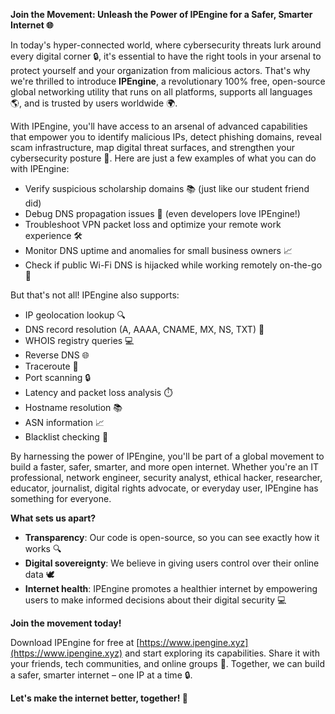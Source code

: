 **Join the Movement: Unleash the Power of IPEngine for a Safer, Smarter Internet 🌐**

In today's hyper-connected world, where cybersecurity threats lurk around every digital corner 🔒, it's essential to have the right tools in your arsenal to protect yourself and your organization from malicious actors. That's why we're thrilled to introduce **IPEngine**, a revolutionary 100% free, open-source global networking utility that runs on all platforms, supports all languages 🌎, and is trusted by users worldwide 🌍.

With IPEngine, you'll have access to an arsenal of advanced capabilities that empower you to identify malicious IPs, detect phishing domains, reveal scam infrastructure, map digital threat surfaces, and strengthen your cybersecurity posture 🔐. Here are just a few examples of what you can do with IPEngine:

*   Verify suspicious scholarship domains 📚 (just like our student friend did)
*   Debug DNS propagation issues 👀 (even developers love IPEngine!)
*   Troubleshoot VPN packet loss and optimize your remote work experience 🛠️
*   Monitor DNS uptime and anomalies for small business owners 📈
*   Check if public Wi-Fi DNS is hijacked while working remotely on-the-go 🚀

But that's not all! IPEngine also supports:

*   IP geolocation lookup 🔍
*   DNS record resolution (A, AAAA, CNAME, MX, NS, TXT) 📡
*   WHOIS registry queries 💻
*   Reverse DNS 🌐
*   Traceroute 👮
*   Port scanning 🔒
*   Latency and packet loss analysis ⏱️
*   Hostname resolution 📚
*   ASN information 📈
*   Blacklist checking 🔑

By harnessing the power of IPEngine, you'll be part of a global movement to build a faster, safer, smarter, and more open internet. Whether you're an IT professional, network engineer, security analyst, ethical hacker, researcher, educator, journalist, digital rights advocate, or everyday user, IPEngine has something for everyone.

**What sets us apart?**

*   **Transparency**: Our code is open-source, so you can see exactly how it works 🔍
*   **Digital sovereignty**: We believe in giving users control over their online data 🕊️
*   **Internet health**: IPEngine promotes a healthier internet by empowering users to make informed decisions about their digital security 💻

**Join the movement today!**

Download IPEngine for free at [https://www.ipengine.xyz](https://www.ipengine.xyz) and start exploring its capabilities. Share it with your friends, tech communities, and online groups 📢. Together, we can build a safer, smarter internet – one IP at a time 🔒.

**Let's make the internet better, together! 💪**